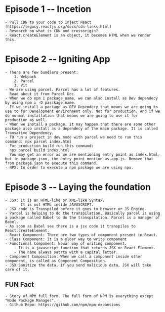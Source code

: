 # Episode 1 -- Incetion 
    - Pull CDN to your code to Inject React [https://legacy.reactjs.org/docs/cdn-links.html]
    - Research on what is CDN and crossorigin?
    - React.createElement is an object, it becomes HTML when we render this.

# Episode 2 -- Igniting App
    - There are few bundlers present: 
        1. Webpack 
        2. Parcel
        3. Vit
    - We are using parcel. Parcel has a lot of features. 
      Read about it from Parcel Doc.
    - When we do npm i package_name, we can also install as Dev dependecy by using npm i -D pasckage name.
    - If we install a package as DEV Dependecy that means we are going to use to for Development environment only. Not for production. And if we do normal installation that means we are going to use it for production as well.
    - When we install a package, it may happen that there are some other package also install as a dependecy of the main package. It is called Transative Dependency.
    - TO run a project in dev mode with parcel we need to run this command: npx parcel index.html
    - For production build run this command: 
      npx parcel build index.html
      You may get an error as we are mentioning entry point as index.html, but in package.json, the entry point mention as app.js. Remove that from package.json to execute this command.
    - NPX: In order to execute a npm package we are using npx.
           
# Episode 3 -- Laying the foundation
    - JSX: It is an HTML-like or XML-like Syntax.
           It is not HTML inside JAVASCRIPT.
    - JSX code is Transpiled before it goes to browser or JS Engine.
    - Parcel is helping to do the transpilation. Basically parcel is using a package called Babel to do the transpilation. Parcel is a manager of Babel.
    - As soon as Babel see there is a jsx code it transpiles to React.createElement.
    - React Component: There are two types of component present in React.
    - Class Component: It is a older way to write component
    - Functional Component: Newar way of writing component.
        - It is a javascript function that returns JSX or React Element.
        - The name always satrts with a capital letter.
    - Component Composition: When we call a component inside other component, is called as Component Composition.
    - JSX Sanitize the data, if you send malicious data, JSX will take care of it. 



## FUN Fact
    - Story of NPM full form. The full form of NPM is everything except "Node Package Manager".
    - Github Repo: https://github.com/npm/npm-expansions